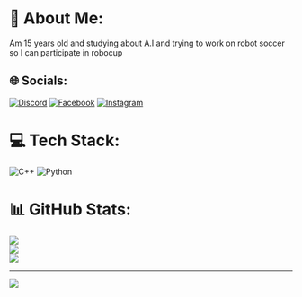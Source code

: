 # 💫 About Me:
Am 15 years old and studying about A.I and trying to work on robot soccer so I can participate in robocup


## 🌐 Socials:
[![Discord](https://img.shields.io/badge/Discord-%237289DA.svg?logo=discord&logoColor=white)](https://discord.gg/https://discord.com/users/830768330612408330) [![Facebook](https://img.shields.io/badge/Facebook-%231877F2.svg?logo=Facebook&logoColor=white)](https://facebook.com/https://www.facebook.com/muwahid.ayaan) [![Instagram](https://img.shields.io/badge/Instagram-%23E4405F.svg?logo=Instagram&logoColor=white)](https://instagram.com/https://www.instagram.com/muwahid_ayaan_again/) 

# 💻 Tech Stack:
![C++](https://img.shields.io/badge/c++-%2300599C.svg?style=for-the-badge&logo=c%2B%2B&logoColor=white) ![Python](https://img.shields.io/badge/python-3670A0?style=for-the-badge&logo=python&logoColor=ffdd54)
# 📊 GitHub Stats:
![](https://github-readme-stats.vercel.app/api?username=Muwahid-Ayaan&theme=dark&hide_border=false&include_all_commits=false&count_private=false)<br/>
![](https://github-readme-streak-stats.herokuapp.com/?user=Muwahid-Ayaan&theme=dark&hide_border=false)<br/>
![](https://github-readme-stats.vercel.app/api/top-langs/?username=Muwahid-Ayaan&theme=dark&hide_border=false&include_all_commits=false&count_private=false&layout=compact)

---
[![](https://visitcount.itsvg.in/api?id=Muwahid-Ayaan&icon=0&color=0)](https://visitcount.itsvg.in)

<!-- Proudly created with GPRM ( https://gprm.itsvg.in ) -->
